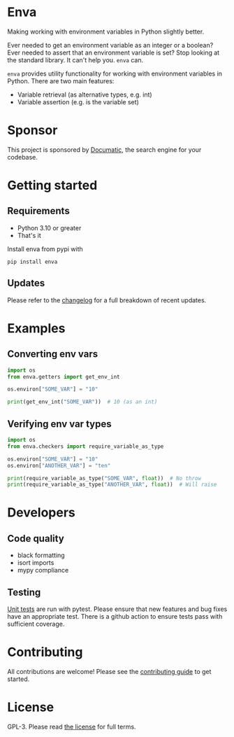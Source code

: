 # Enva

Making working with environment variables in Python slightly better.

Ever needed to get an environment variable as an integer or a boolean?
Ever needed to assert that an environment variable is set?
Stop looking at the standard library. It can't help you.
`enva` can.


`enva` provides utility functionality for working with environment variables in Python.
There are two main features:

* Variable retrieval (as alternative types, e.g. int)
* Variable assertion (e.g. is the variable set)

# Sponsor

This project is sponsored by [Documatic](https://app.documatic.com),
the search engine for your codebase.

# Getting started

## Requirements

* Python 3.10 or greater
* That's it

Install enva from pypi with

```
pip install enva
```

## Updates

Please refer to the [changelog](./CHANGELOG.md)
for a full breakdown of recent updates.

# Examples

## Converting env vars

```python
import os
from enva.getters import get_env_int

os.environ["SOME_VAR"] = "10"

print(get_env_int("SOME_VAR"))  # 10 (as an int)
```

## Verifying env var types

```python
import os
from enva.checkers import require_variable_as_type

os.environ["SOME_VAR"] = "10"
os.environ["ANOTHER_VAR"] = "ten"

print(require_variable_as_type("SOME_VAR", float))  # No throw
print(require_variable_as_type("ANOTHER_VAR", float))  # Will raise
```

# Developers

## Code quality

* black formatting
* isort imports
* mypy compliance

## Testing

[Unit tests](./tests/)
are run with pytest.
Please ensure that new features
and bug fixes
have an appropriate test.
There is a github action
to ensure tests pass
with sufficient coverage.


# Contributing

All contributions are welcome!
Please see the
[contributing guide](./CONTRIBUTING.md)
to get started.

# License

GPL-3.
Please read [the license](./LICENSE)
for full terms. 
